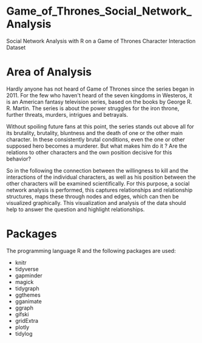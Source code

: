 # Game_of_Thrones_Social_Network_Analysis

Social Network Analysis with R on a Game of Thrones Character Interaction Dataset

# Area of Analysis
Hardly anyone has not heard of Game of Thrones since the series began in 2011.
For the few who haven't heard of the seven kingdoms in Westeros,
it is an American fantasy television series, based on the books by George R. R. Martin.
The series is about the power struggles for the iron throne, further threats, murders, intrigues and betrayals.

Without spoiling future fans at this point, the series stands out above all for its brutality,
brutality, bluntness and the death of one or the other main character.
In these consistently brutal conditions, even the one or other supposed hero becomes a murderer.
But what makes him do it ? Are the relations to other characters and the own position decisive for this behavior?

So in the following the connection between the willingness to kill and the interactions of the individual characters,
as well as his position between the other characters will be examined scientifically.
For this purpose, a social network analysis is performed, this captures relationships and relationship structures,
maps these through nodes and edges, which can then be visualized graphically.
This visualization and analysis of the data should help to answer the question and highlight relationships.

# Packages
The programming language R and the following packages are used:


- knitr
- tidyverse
- gapminder
- magick
- tidygraph
- ggthemes
- gganimate
- ggraph
- gifski
- gridExtra
- plotly
- tidylog
